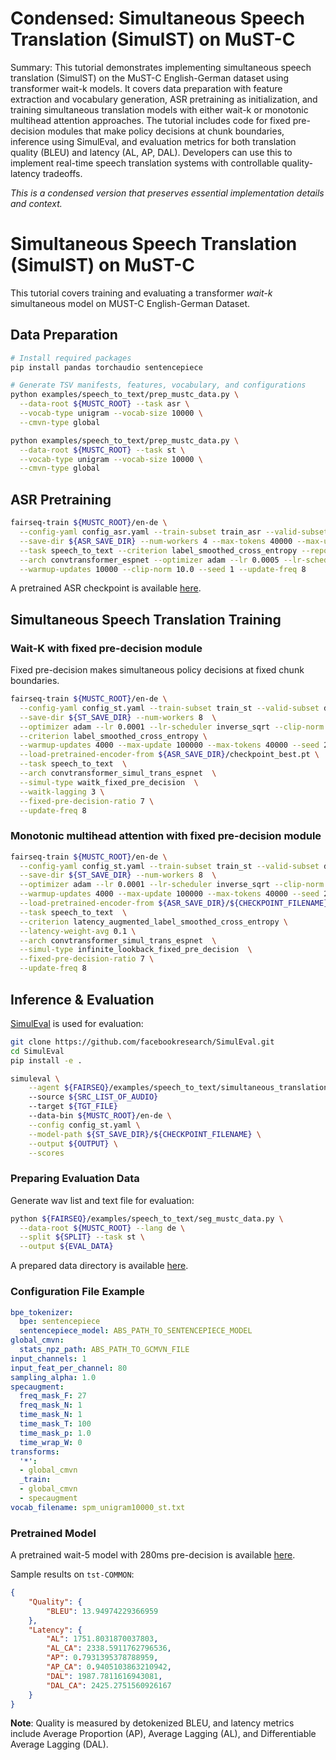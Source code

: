 # Condensed: Simultaneous Speech Translation (SimulST) on MuST-C

Summary: This tutorial demonstrates implementing simultaneous speech translation (SimulST) on the MuST-C English-German dataset using transformer wait-k models. It covers data preparation with feature extraction and vocabulary generation, ASR pretraining as initialization, and training simultaneous translation models with either wait-k or monotonic multihead attention approaches. The tutorial includes code for fixed pre-decision modules that make policy decisions at chunk boundaries, inference using SimulEval, and evaluation metrics for both translation quality (BLEU) and latency (AL, AP, DAL). Developers can use this to implement real-time speech translation systems with controllable quality-latency tradeoffs.

*This is a condensed version that preserves essential implementation details and context.*

# Simultaneous Speech Translation (SimulST) on MuST-C

This tutorial covers training and evaluating a transformer *wait-k* simultaneous model on MUST-C English-German Dataset.

## Data Preparation

```bash
# Install required packages
pip install pandas torchaudio sentencepiece

# Generate TSV manifests, features, vocabulary, and configurations
python examples/speech_to_text/prep_mustc_data.py \
  --data-root ${MUSTC_ROOT} --task asr \
  --vocab-type unigram --vocab-size 10000 \
  --cmvn-type global

python examples/speech_to_text/prep_mustc_data.py \
  --data-root ${MUSTC_ROOT} --task st \
  --vocab-type unigram --vocab-size 10000 \
  --cmvn-type global
```

## ASR Pretraining

```bash
fairseq-train ${MUSTC_ROOT}/en-de \
  --config-yaml config_asr.yaml --train-subset train_asr --valid-subset dev_asr \
  --save-dir ${ASR_SAVE_DIR} --num-workers 4 --max-tokens 40000 --max-update 100000 \
  --task speech_to_text --criterion label_smoothed_cross_entropy --report-accuracy \
  --arch convtransformer_espnet --optimizer adam --lr 0.0005 --lr-scheduler inverse_sqrt \
  --warmup-updates 10000 --clip-norm 10.0 --seed 1 --update-freq 8
```

A pretrained ASR checkpoint is available [here](https://dl.fbaipublicfiles.com/simultaneous_translation/must_c_v1_en_de_pretrained_asr).

## Simultaneous Speech Translation Training

### Wait-K with fixed pre-decision module
Fixed pre-decision makes simultaneous policy decisions at fixed chunk boundaries.

```bash
fairseq-train ${MUSTC_ROOT}/en-de \
  --config-yaml config_st.yaml --train-subset train_st --valid-subset dev_st \
  --save-dir ${ST_SAVE_DIR} --num-workers 8  \
  --optimizer adam --lr 0.0001 --lr-scheduler inverse_sqrt --clip-norm 10.0 \
  --criterion label_smoothed_cross_entropy \
  --warmup-updates 4000 --max-update 100000 --max-tokens 40000 --seed 2 \
  --load-pretrained-encoder-from ${ASR_SAVE_DIR}/checkpoint_best.pt \
  --task speech_to_text  \
  --arch convtransformer_simul_trans_espnet  \
  --simul-type waitk_fixed_pre_decision  \
  --waitk-lagging 3 \
  --fixed-pre-decision-ratio 7 \
  --update-freq 8
```

### Monotonic multihead attention with fixed pre-decision module

```bash
fairseq-train ${MUSTC_ROOT}/en-de \
  --config-yaml config_st.yaml --train-subset train_st --valid-subset dev_st \
  --save-dir ${ST_SAVE_DIR} --num-workers 8  \
  --optimizer adam --lr 0.0001 --lr-scheduler inverse_sqrt --clip-norm 10.0 \
  --warmup-updates 4000 --max-update 100000 --max-tokens 40000 --seed 2 \
  --load-pretrained-encoder-from ${ASR_SAVE_DIR}/${CHECKPOINT_FILENAME} \
  --task speech_to_text  \
  --criterion latency_augmented_label_smoothed_cross_entropy \
  --latency-weight-avg 0.1 \
  --arch convtransformer_simul_trans_espnet  \
  --simul-type infinite_lookback_fixed_pre_decision  \
  --fixed-pre-decision-ratio 7 \
  --update-freq 8
```

## Inference & Evaluation

[SimulEval](https://github.com/facebookresearch/SimulEval) is used for evaluation:

```bash
git clone https://github.com/facebookresearch/SimulEval.git
cd SimulEval
pip install -e .

simuleval \
    --agent ${FAIRSEQ}/examples/speech_to_text/simultaneous_translation/agents/fairseq_simul_st_agent.py
    --source ${SRC_LIST_OF_AUDIO}
    --target ${TGT_FILE}
    --data-bin ${MUSTC_ROOT}/en-de \
    --config config_st.yaml \
    --model-path ${ST_SAVE_DIR}/${CHECKPOINT_FILENAME} \
    --output ${OUTPUT} \
    --scores
```

### Preparing Evaluation Data

Generate wav list and text file for evaluation:

```bash
python ${FAIRSEQ}/examples/speech_to_text/seg_mustc_data.py \
  --data-root ${MUSTC_ROOT} --lang de \
  --split ${SPLIT} --task st \
  --output ${EVAL_DATA}
```

A prepared data directory is available [here](https://dl.fbaipublicfiles.com/simultaneous_translation/must_c_v1.0_en_de_databin.tgz).

### Configuration File Example

```yaml
bpe_tokenizer:
  bpe: sentencepiece
  sentencepiece_model: ABS_PATH_TO_SENTENCEPIECE_MODEL
global_cmvn:
  stats_npz_path: ABS_PATH_TO_GCMVN_FILE
input_channels: 1
input_feat_per_channel: 80
sampling_alpha: 1.0
specaugment:
  freq_mask_F: 27
  freq_mask_N: 1
  time_mask_N: 1
  time_mask_T: 100
  time_mask_p: 1.0
  time_wrap_W: 0
transforms:
  '*':
  - global_cmvn
  _train:
  - global_cmvn
  - specaugment
vocab_filename: spm_unigram10000_st.txt
```

### Pretrained Model

A pretrained wait-5 model with 280ms pre-decision is available [here](https://dl.fbaipublicfiles.com/simultaneous_translation/convtransformer_wait5_pre7).

Sample results on `tst-COMMON`:
```json
{
    "Quality": {
        "BLEU": 13.94974229366959
    },
    "Latency": {
        "AL": 1751.8031870037803,
        "AL_CA": 2338.5911762796536,
        "AP": 0.7931395378788959,
        "AP_CA": 0.9405103863210942,
        "DAL": 1987.7811616943081,
        "DAL_CA": 2425.2751560926167
    }
}
```

**Note**: Quality is measured by detokenized BLEU, and latency metrics include Average Proportion (AP), Average Lagging (AL), and Differentiable Average Lagging (DAL).